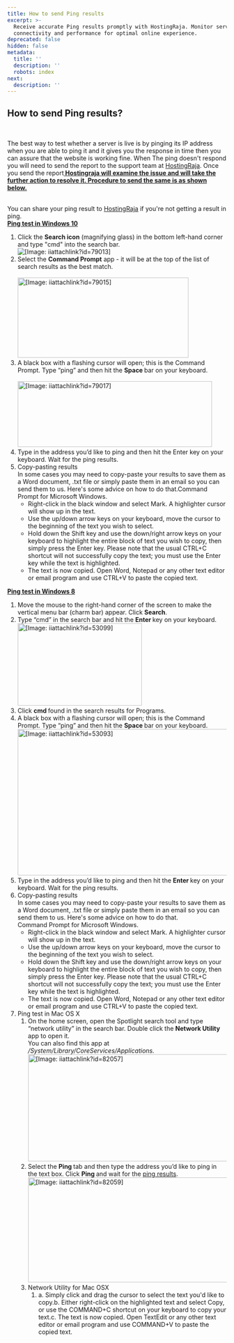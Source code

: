 ```yaml
---
title: How to send Ping results
excerpt: >-
  Receive accurate Ping results promptly with HostingRaja. Monitor server
  connectivity and performance for optimal online experience.
deprecated: false
hidden: false
metadata:
  title: ''
  description: ''
  robots: index
next:
  description: ''
---
```

<div itemprop="articleBody">
    <div class="hostingraja-forum-article">
        <h2>How to send Ping results?</h2> <br />
        <p>The best way to test whether a server is live is by pinging its IP address when you are able to ping it and it gives you the response in time then you can assure that the website is working fine. When The ping doesn't respond you will need to send the report to the support team at <a href="https://www.hostingraja.in/reviews/hostingraja-reviews/">HostingRaja</a>. Once you send the report<a href="https://www.hostingraja.in/hosting/compare-hosting-plans/"><b> Hostingraja will examine the issue and will take the further action to resolve it. Procedure to send the same is as shown below.</b></a></p> <br />
        <div class="hostingraja-forum-article-inner-div">
            <div class="hostingraja-forum-article-contents">You can share your ping result to <a href="https://www.hostingraja.in/">HostingRaja</a> if you're not getting a result in ping. <div class="hostingraja-forum-article-content"><span style="text-decoration: underline;"><span style="font-weight: bold;">Ping test in Windows 10</span></span><br />
                    <ol type="1">
                        <li>Click the <span style="font-weight: bold;">Search icon</span> (magnifying glass) in the bottom left-hand corner and type "cmd" into the search bar.<br /> <img src="https://image.hostingraja.in/images/how-to-send-ping-results1.png" alt="[Image: iiattachlink?id=79013]" border="0" /></li>
                        <li>Select the <span style="font-weight: bold;">Command Prompt</span> app - it will be at the top of the list of search results as the best match.<br /> <br /> <img src="https://image.hostingraja.in/images/how-to-send-ping-results2.png" alt="[Image: iiattachlink?id=79015]" width="392" height="184" border="0" /></li>
                        <li>A black box with a flashing cursor will open; this is the Command Prompt. Type “ping” and then hit the <span style="font-weight: bold;">Space </span>bar on your keyboard.<br /> <br /> <img src="https://image.hostingraja.in/images/win10ping2.png" alt="[Image: iiattachlink?id=79017]" width="446" height="151" border="0" /></li>
                        <li>Type in the address you’d like to ping and then hit the Enter key on your keyboard. Wait for the ping results.</li>
                        <li>Copy-pasting results<br />In some cases you may need to copy-paste your results to save them as a Word document, .txt file or simply paste them in an email so you can send them to us. Here's some advice on how to do that.<span class="hostingraja-forum-article-span-content">Command Prompt for Microsoft Windows.<br /> </span>
                            <ul class="hostingraja-forum-article-lists">
                                <li>Right-click in the black window and select Mark. A highlighter cursor will show up in the text.</li>
                                <li>Use the up/down arrow keys on your keyboard, move the cursor to the beginning of the text you wish to select.</li>
                                <li>Hold down the Shift key and use the down/right arrow keys on your keyboard to highlight the entire block of text you wish to copy, then simply press the Enter key. Please note that the usual CTRL+C shortcut will not successfully copy the text; you must use the Enter key while the text is highlighted.</li>
                                <li>The text is now copied. Open Word, Notepad or any other text editor or email program and use CTRL+V to paste the copied text. </li>
                            </ul>
                        </li>
                    </ol>
                </div>
                <div class="hostingraja-forum-article-content"><span style="text-decoration: underline;"><span style="font-weight: bold;">Ping test in Windows 8</span></span><br />
                    <ol type="1">
                        <li>Move the mouse to the right-hand corner of the screen to make the vertical menu bar (charm bar) appear. Click <span style="font-weight: bold;">Search</span>.</li>
                        <li>Type “cmd” in the search bar and hit the <span style="font-weight: bold;">Enter </span>key on your keyboard.<br /> <img src="https://image.hostingraja.in/images/win8ping2.png" alt="[Image: iiattachlink?id=53099]" width="285" height="189" border="0" /></li>
                        <li>Click <span style="font-weight: bold;">cmd </span>found in the search results for Programs.</li>
                        <li>A black box with a flashing cursor will open; this is the Command Prompt. Type “ping” and then hit the <span style="font-weight: bold;">Space </span>bar on your keyboard.<br /> <img src="https://image.hostingraja.in/images/win7ping2.png" alt="[Image: iiattachlink?id=53093]" width="683" height="336" border="0" /></li>
                        <li>Type in the address you’d like to ping and then hit the <span style="font-weight: bold;">Enter </span>key on your keyboard. Wait for the ping results.</li>
                        <li>Copy-pasting results<br />In some cases you may need to copy-paste your results to save them as a Word document, .txt file or simply paste them in an email so you can send them to us. Here's some advice on how to do that.<br /><span class="hostingraja-forum-article-span-content"> Command Prompt for Microsoft Windows.</span>
                            <ul class="hostingraja-forum-article-lists">
                                <li>Right-click in the black window and select Mark. A highlighter cursor will show up in the text.</li>
                                <li>Use the up/down arrow keys on your keyboard, move the cursor to the beginning of the text you wish to select.</li>
                                <li>Hold down the Shift key and use the down/right arrow keys on your keyboard to highlight the entire block of text you wish to copy, then simply press the Enter key. Please note that the usual CTRL+C shortcut will not successfully copy the text; you must use the Enter key while the text is highlighted.</li>
                                <li> The text is now copied. Open Word, Notepad or any other text editor or email program and use CTRL+V to paste the copied text. </li>
                            </ul>
                        </li>
                        <li>Ping test in Mac OS X<br />
                            <ol type="1">
                                <li>On the home screen, open the Spotlight search tool and type “network utility” in the search bar. Double click the <span style="font-weight: bold;">Network Utility</span> app to open it.<br />You can also find this app at <span style="font-style: italic;">/System/Library/CoreServices/Applications.</span><br /> <img src="https://image.hostingraja.in/images/macping1.png" alt="[Image: iiattachlink?id=82057]" width="497" height="246" border="0" /></li>
                                <li>Select the <span style="font-weight: bold;">Ping </span>tab and then type the address you’d like to ping in the text box. Click <span style="font-weight: bold;">Ping </span>and wait for the <a href="https://iihelp.iinet.net.au/How_to_run_a_ping_test#results" target="_blank" rel="noopener noreferrer">ping results</a>.<br /> <img src="https://image.hostingraja.in/images/macping2.png" alt="[Image: iiattachlink?id=82059]" width="649" height="241" border="0" /></li>
                                <li>Network Utility for Mac OSX<br />
                                    <ol type="1">
                                        <li>a. Simply click and drag the cursor to select the text you'd like to copy.b. Either right-click on the highlighted text and select Copy, or use the COMMAND+C shortcut on your keyboard to copy your text.c. The text is now copied. Open TextEdit or any other text editor or email program and use COMMAND+V to paste the copied text.</li>
                                    </ol>
                                </li>
                            </ol>
                        </li>
                    </ol>
                </div>
            </div>
        </div>
    </div>
</div>